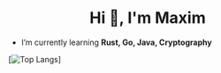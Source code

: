 <h1 align="center">Hi 👋, I'm Maxim</h1>

- I’m currently learning **Rust, Go, Java, Cryptography**

[![Top Langs](https://github-readme-stats.vercel.app/api/top-langs/?username=ForestHat&theme=vue-dark)]
